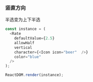 ### 竖直方向

半选变为上下半选

<!--start-code-->

```js
const instance = (
  <Rate
    defaultValue={2.5}
    allowHalf
    vertical
    character={<Icon icon="beer"  />}
    color="blue"
  />
);

ReactDOM.render(instance);
```

<!--end-code-->

